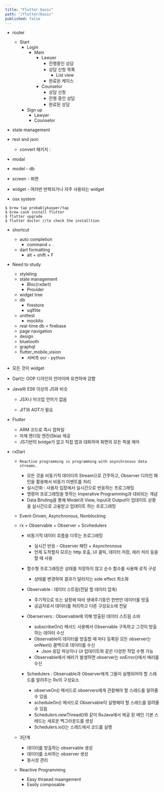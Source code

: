 ```yaml
---
title: "Flutter basic"
path: "/flutter/basic"
published: false
---
```

- router
  - Start
    - Login
      - Main
        - Lawyer
          - 진행중인 상담
          - 상담 신청 목록
            - List view
          - 완료된 케이스
        - Counselor
          - 상담 신청
          - 진행 중인 상담
          - 완료된 상담
    - Sign up
      - Lawyer
      - Counselor
- state management
- rest and json
  - convert 패키지 : 
- modal

- model - db
- screen - 화면
- widget - 여러번 반복되거나 자주 사용되는 widget
- osx system

```
$ brew tap probablykasper/tap
$ brew cask install flutter
$ flutter upgrade
$ flutter doctor //to check the installtion
```



- shortcut
  - auto completion
    - command + .
  - dart formatting
    - alt + shift + F

- Need to study
  - styleling
  - state management
    - Bloc(rxdart)
    - Provider
  - widget tree
  - db
    - firestore
    - sqlflite
  - unittest
    - mockito
  - real-time db < firebase
  - page navigation
  - design 
  - bluetooth
  - graphql
  - flutter_mobile_vision
    - 서버측 ocr - python



- 모든 것이 widget

- Dart는 OOP 디자인의 언어이며 유연하며 강함

- Java와 ES6 이상의 JS와 비슷

  - JSX나 마크업 언어가 없음

  - JIT와 AOT가 필요

- Flutter

  - ARM 코드로 즉시 컴파일
  - 자체 렌더링 엔진(Skia) 제공
  - JS기반의 bridge가 없고 직접 앱과 대화하며 화면의 모든 픽셀 제어

  

- rxDart

  - `Reactive programming is programming with asynchronous data streams.`

    - 모든 것을 비동기적 데이터의 Stream으로 간주하고, Observer 디자인 패턴을 활용해서 비동기 이벤트를 처리
    - 실시간화 : 사용자 입장에서 실시간으로 반응하는 프로그래밍
    - 명령어 프로그래밍을 뜻하는 Imperative Programming과 대비되는 개념
    - Data Binding을 통해 Model과 View, Input과 Output이 업데이트 상황을 실시간으로 고융받고 업데이트 하는 프로그래밍

  - Event-Driven, Asynchronous, Nonblocking

  - rx = Observable + Observer + Scvhedulers

    - 비동기적 데이터 흐름을 다루는 프로그래밍
      - 실시간 반응 - Observer 패턴 + Asynchronous
      - 언제 도착할지 모르는 http 호출, UI 클릭, 데이터 저장, 에러 처리 등을 할 때 사용
    - 함수형 프로그래밍은 상태를 저장하지 않고 순수 함수를 사용해 로직 구성
      - 상태를 변경하여 결과가 달라지는 side effect 최소화

    - Observable : 데이터 스트림(전달 할 데이터 압축)
      - 주기적으로 또는 설정에 따라 생애주기동안 한번만 데이터를 방출
      - 공급자로서 데이터를 처리하고 다른 구성요소에 전달
    - Oberservers : Observable에 의해 방출된 데이터 스트림 소비
      - subscribeOn() 메서드 사용해서  Observable 구독하고 그것이 방출하는 데이터 수신
      - Observable이 데이터를 방출할 때 마다 등록된 모든 observer는 onNext() 콜백으로 데이터를 수신
        - Json 응답 파싱이나 UI 업데이트와 같은 다양한 작업 수행 가능
      - Observable에서 에러가 발생하면 observer는 onError()에서 에러를 수신
    - Schedulers : Observable과 Observer에게 그들이 실행되어야 할 스레드를 알려주는 Rx의 구성요소
      - observeOn() 메서드로 observers에게 관찰해야 할 스레드를 알려줄 수 있음
      - scheduleOn() 메서드로 Observable이 실행해야 할 스레드를 알려줄 수 있음
      - Schedulers.newThread()와 같이 RxJava에서 제공 된 메인 기본 스레드는 새로운 백그라운드를 생성
      - Schedulers.io()는 스레드에서 코드를 실행

  - 3단계

    - 데이터를 방출하는 observable 생성
    - 데이터를 소비하는 observer 생성
    - 동시성 관리

  - Reactive Programming

    - Easy thraead maangement
    - Easily composable
